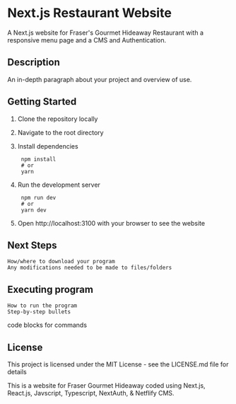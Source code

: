 # Next.js Restaurant Website

A Next.js website for Fraser's Gourmet Hideaway Restaurant with a responsive menu page and a CMS and Authentication.

## Description
An in-depth paragraph about your project and overview of use.
## Getting Started


1. Clone the repository locally
2. Navigate to the root directory
3. Install dependencies

        npm install
        # or
        yarn
4. Run the development server
   
        npm run dev
        # or
        yarn dev
5. Open http://localhost:3100 with your browser to see the website


## Next Steps

    How/where to download your program
    Any modifications needed to be made to files/folders

## Executing program

    How to run the program
    Step-by-step bullets

code blocks for commands
## License

This project is licensed under the MIT License - see the LICENSE.md file for details


This is a website for Fraser Gourmet Hideaway coded using Next.js, React.js, Javscript, Typescript, NextAuth, & Netflify CMS.
